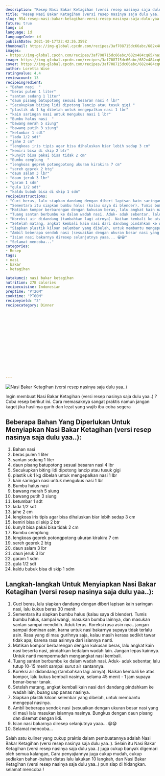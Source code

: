 ```yaml
---
description: "Resep Nasi Bakar Ketagihan (versi resep nasinya saja dulu yaa..) Anti Gagal"
title: "Resep Nasi Bakar Ketagihan (versi resep nasinya saja dulu yaa..) Anti Gagal"
slug: 954-resep-nasi-bakar-ketagihan-versi-resep-nasinya-saja-dulu-yaa-anti-gagal
future: true
lang: id
language: id
languageCode: id
publishDate: 2021-10-17T22:42:26.359Z 
thumbnail: https://img-global.cpcdn.com/recipes/3af708715dc66abc/682x484cq65/nasi-bakar-ketagihan-versi-resep-nasinya-saja-dulu-yaa-foto-resep-utama.png
images:
- https://img-global.cpcdn.com/recipes/3af708715dc66abc/682x484cq65/nasi-bakar-ketagihan-versi-resep-nasinya-saja-dulu-yaa-foto-resep-utama.png
image: https://img-global.cpcdn.com/recipes/3af708715dc66abc/682x484cq65/nasi-bakar-ketagihan-versi-resep-nasinya-saja-dulu-yaa-foto-resep-utama.png
cover: https://img-global.cpcdn.com/recipes/3af708715dc66abc/682x484cq65/nasi-bakar-ketagihan-versi-resep-nasinya-saja-dulu-yaa-foto-resep-utama.png
author: Loretta Wise
ratingvalue: 4.4
reviewcount: 13
recipeingredient:
- "Bahan nasi  "
- "beras pulen 1 liter"
- "santan sedang 1 liter"
- "daun pisang batupotong sesuai besaran nasi 4 lbr"
- "Secukupkan biting lidi dipotong lancip atau tusuk gigi "
- "plastik uk 1 kg dibelah untuk mengepalkan nasi 1 lbr"
- "kain saringan nasi untuk mengukus nasi 1 lbr"
- "Bumbu halus nasi  "
- "bawang merah 5 siung"
- "bawang putih 3 siung"
- "ketumbar 1 sdt"
- "lada 1/2 sdt"
- "jahe 2 cm"
- "lengkoas iris tipis agar bisa dihaluskan biar lebih sedap 3 cm"
- "kemiri bisa di skip 2 btr"
- "kunyit bisa pakai bisa tidak 2 cm"
- "Bumbu cemplung  "
- "lengkoas geprek potongpotong ukuran kirakira 7 cm"
- "sereh geprek 2 btg"
- "daun salam 3 lbr"
- "daun jeruk 3 lbr"
- "garam 1 sdm"
- "gula 1/2 sdt"
- "kaldu bubuk bisa di skip 1 sdm"
recipeinstructions:
- "Cuci beras, lalu siapkan dandang dengan diberi lapisan kain saringan nasi, lalu kukus beras 30 menit"
- "Sementara itu siapkan bumbu halus (kalau saya di blender). Tumis bumbu halus, sampai wangi, masukan bumbu lainnya, dan masukan santan sampai mendidih. Aduk terus. Koreksi rasa asin nya.. jangan sampai dominan asin, karna untuk nasi bakarnya supaya tidak terlalu asin. Rasa yang di mau gurihnya saja, kalau masih kerasa sedikit tawar tidak apa, karena rasa asinnya dari isiannya nanti."
- "Matikan kompor berbarengan dengan kukusan beras, lalu angkat kain nasi beserta nasi, pindahkan kedalam wadah lain. Jangan lepas kainnya. Untuk nanti mempermudah mengangkat nasi kembali."
- "Tuang santan berbumbu ke dalam wadah nasi. Aduk- aduk sebentar, lalu tutup 10-15 menit sampai surut air santannya."
- "Koreksi air didandang (tambahkan lagi airnya). Naikan kembali ke atas kompor, lalu kukus kembali nasinya, selama 45 menit - 1 jam supaya benar-benar tanak."
- "Setelah matang, angkat kembali kain nasi dari dandang pindahkam ke wadah lain, buang uap panas nasinya."
- "Siapkan plastik kiloan selembar yang dibelah, untuk membantu mengepal nasinya."
- "Ambil beberapa sendok nasi (sesuaikan dengan ukuran besar nasi yang di mau) lalu masukan isiannya nasinya. Bungkus dengan daun pisang dan disemat dengan lidi."
- "Isian nasi bakarnya diresep selanjutnya yaaa... 😁😁"
- "Selamat mencoba..."
categories:
- Resep
tags:
- nasi
- bakar
- ketagihan

katakunci: nasi bakar ketagihan 
nutrition: 278 calories
recipecuisine: Indonesian
preptime: "PT26M"
cooktime: "PT60M"
recipeyield: "3"
recipecategory: Dinner


     
    
    
    
    
    
    
    
    
    
    
      
    
---
```



![Nasi Bakar Ketagihan (versi resep nasinya saja dulu yaa..)](https://img-global.cpcdn.com/recipes/3af708715dc66abc/682x484cq65/nasi-bakar-ketagihan-versi-resep-nasinya-saja-dulu-yaa-foto-resep-utama.png)

Ingin membuat Nasi Bakar Ketagihan (versi resep nasinya saja dulu yaa..) ? Coba resep berikut ini. Cara memasaknya sangat praktis namun jangan kaget jika hasilnya gurih dan lezat yang wajib ibu coba segera

<!--inarticleads1-->

## Beberapa Bahan Yang Diperlukan Untuk Menyiapkan Nasi Bakar Ketagihan (versi resep nasinya saja dulu yaa..):

1. Bahan nasi  
1. beras pulen 1 liter
1. santan sedang 1 liter
1. daun pisang batupotong sesuai besaran nasi 4 lbr
1. Secukupkan biting lidi dipotong lancip atau tusuk gigi 
1. plastik uk 1 kg dibelah untuk mengepalkan nasi 1 lbr
1. kain saringan nasi untuk mengukus nasi 1 lbr
1. Bumbu halus nasi  
1. bawang merah 5 siung
1. bawang putih 3 siung
1. ketumbar 1 sdt
1. lada 1/2 sdt
1. jahe 2 cm
1. lengkoas iris tipis agar bisa dihaluskan biar lebih sedap 3 cm
1. kemiri bisa di skip 2 btr
1. kunyit bisa pakai bisa tidak 2 cm
1. Bumbu cemplung  
1. lengkoas geprek potongpotong ukuran kirakira 7 cm
1. sereh geprek 2 btg
1. daun salam 3 lbr
1. daun jeruk 3 lbr
1. garam 1 sdm
1. gula 1/2 sdt
1. kaldu bubuk bisa di skip 1 sdm



<!--inarticleads2-->

## Langkah-langkah Untuk Menyiapkan Nasi Bakar Ketagihan (versi resep nasinya saja dulu yaa..):

1. Cuci beras, lalu siapkan dandang dengan diberi lapisan kain saringan nasi, lalu kukus beras 30 menit
1. Sementara itu siapkan bumbu halus (kalau saya di blender). Tumis bumbu halus, sampai wangi, masukan bumbu lainnya, dan masukan santan sampai mendidih. Aduk terus. Koreksi rasa asin nya.. jangan sampai dominan asin, karna untuk nasi bakarnya supaya tidak terlalu asin. Rasa yang di mau gurihnya saja, kalau masih kerasa sedikit tawar tidak apa, karena rasa asinnya dari isiannya nanti.
1. Matikan kompor berbarengan dengan kukusan beras, lalu angkat kain nasi beserta nasi, pindahkan kedalam wadah lain. Jangan lepas kainnya. Untuk nanti mempermudah mengangkat nasi kembali.
1. Tuang santan berbumbu ke dalam wadah nasi. Aduk- aduk sebentar, lalu tutup 10-15 menit sampai surut air santannya.
1. Koreksi air didandang (tambahkan lagi airnya). Naikan kembali ke atas kompor, lalu kukus kembali nasinya, selama 45 menit - 1 jam supaya benar-benar tanak.
1. Setelah matang, angkat kembali kain nasi dari dandang pindahkam ke wadah lain, buang uap panas nasinya.
1. Siapkan plastik kiloan selembar yang dibelah, untuk membantu mengepal nasinya.
1. Ambil beberapa sendok nasi (sesuaikan dengan ukuran besar nasi yang di mau) lalu masukan isiannya nasinya. Bungkus dengan daun pisang dan disemat dengan lidi.
1. Isian nasi bakarnya diresep selanjutnya yaaa... 😁😁
1. Selamat mencoba...




Salah satu kuliner yang cukup praktis dalam pembuatannya adalah  Nasi Bakar Ketagihan (versi resep nasinya saja dulu yaa..). Selain itu  Nasi Bakar Ketagihan (versi resep nasinya saja dulu yaa..)  juga cukup banyak digemari oleh semua kalangan, Cara penyajiannya juga cukup mudah, cukup sediakan bahan-bahan diatas lalu lakukan 10 langkah, dan  Nasi Bakar Ketagihan (versi resep nasinya saja dulu yaa..)  pun siap di hidangkan. selamat mencoba !
